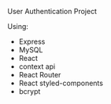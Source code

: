 User Authentication Project

Using:
- Express
- MySQL
- React
- context api
- React Router
- React styled-components
- bcrypt